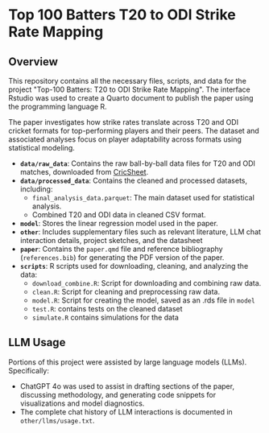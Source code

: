 # Top 100 Batters T20 to ODI Strike Rate Mapping

## Overview
This repository contains all the necessary files, scripts, and data for the project "Top-100 Batters: T20 to ODI Strike Rate Mapping". The interface Rstudio was used to create a Quarto document to publish the paper using the programming language R. 

The paper investigates how strike rates translate across T20 and ODI cricket formats for top-performing players and their peers. The dataset and associated analyses focus on player adaptability across formats using statistical modeling.

- **`data/raw_data`**: Contains the raw ball-by-ball data files for T20 and ODI matches, downloaded from [CricSheet](https://cricsheet.org/).
- **`data/processed_data`**: Contains the cleaned and processed datasets, including:
  - `final_analysis_data.parquet`: The main dataset used for statistical analysis.
  - Combined T20 and ODI data in cleaned CSV format.
- **`model`**: Stores the linear regression model used in the paper.
- **`other`**: Includes supplementary files such as relevant literature, LLM chat interaction details, project sketches, and the datasheet
- **`paper`**: Contains the `paper.qmd` file and reference bibliography (`references.bib`) for generating the PDF version of the paper.
- **`scripts`**: R scripts used for downloading, cleaning, and analyzing the data:
  - `download_combine.R`: Script for downloading and combining raw data.
  - `clean.R`: Script for cleaning and preprocessing raw data.
  - `model.R`: Script for creating the model, saved as an .rds file in `model`
  - `test.R`: contains tests on the cleaned dataset
  - `simulate.R` contains simulations for the data
 
## LLM Usage

Portions of this project were assisted by large language models (LLMs). Specifically:
- ChatGPT 4o was used to assist in drafting sections of the paper, discussing methodology, and generating code snippets for visualizations and model diagnostics.
- The complete chat history of LLM interactions is documented in `other/llms/usage.txt`.
